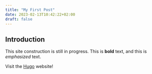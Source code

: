 ```yaml
---
title: "My First Post"
date: 2023-02-13T10:42:22+02:00
draft: false
---
```


## Introduction

This site construction is still in progress. This is **bold** text, and this is *emphasized* text.

Visit the [Hugo](https://gohugo.io) website!

